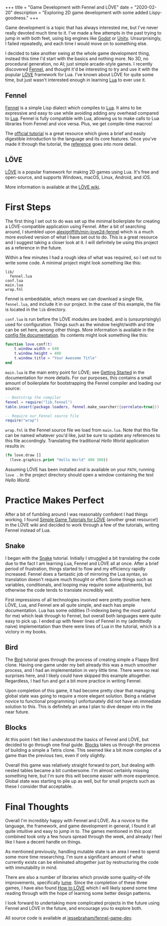 +++
title       = "Game Development with Fennel and LÖVE"
date        = "2020-02-20"
description = "Exploring 2D game development with some added Lispy-goodness."
+++


Game development is a topic that has always interested me, but I've never really devoted much time to it. I've made a few attempts in the past trying to jump in with both feet, using big engines like [Godot] or [Unity]. Unsurprisingly, I failed repeatedly, and each time I would move on to something else.

I decided to take another swing at the whole game development thing, instead this time I'd start with the basics and nothing more. No 3D, no procedural generation, no AI; just simple arcade-style games. I recently discovered [Fennel], and thought it'd be interesting to try and use it with the popular [LÖVE] framework for Lua. I've known about LÖVE for quite some time, but just wasn't interested enough in learning [Lua] to ever use it.

[Godot]: https://godotengine.org/
[Unity]: https://unity.com/

## Fennel

[Fennel] is a simple Lisp dialect which compiles to [Lua]. It aims to be expressive and easy to use while avoiding adding any overhead compared to [Lua]. Fennel is fully compatible with Lua, allowing us to make calls to Lua libraries from Fennel and vice versa. Plus, we get compile-time macros!

The [official tutorial] is a great resource which gives a brief and easily digestible introduction to the language and its core features. Once you've made it through the tutorial, the [reference] goes into more detail.

[Fennel]: https://fennel-lang.org/
[Lua]: https://www.lua.org/
[official tutorial]: https://fennel-lang.org/tutorial
[reference]: https://fennel-lang.org/reference

## LÖVE

[LÖVE] is a popular framework for making 2D games using Lua. It's free and open-source, and supports Windows, macOS, Linux, Android, and iOS.

More information is available at the [LÖVE wiki].

[LÖVE]: https://love2d.org/
[LÖVE wiki]: https://love2d.org/wiki/Main_Page

# First Steps

The first thing I set out to do was set up the minimal boilerplate for creating a LÖVE-compatible application using Fennel. After a bit of searching around, I stumbled upon [alexjgriffith/min-love2d-fennel] which is a much more evolved version of what I have set out to do. This is a great resource and I suggest taking a closer look at it. I will definitely be using this project as a reference in the future.

Within a few minutes I had a rough idea of what was required, so I set out to write some code. A minimal project might look something like this:

```
lib/
  fennel.lua
conf.lua
main.lua
wrap.fnl
```

Fennel is embeddable, which means we can download a single file, `fennel.lua`, and include it in our project. In the case of this example, the file is located in the `lib` directory.

`conf.lua` is run before the LÖVE modules are loaded, and is (unsurprisingly) used for configuration. Things such as the window height/width and title can be set here, among other things. More information is available in the [config file documentation]. Its contents might look something like this:

```lua
function love.conf(t)
    t.window.width = 640
    t.window.height = 400
    t.window.title = "Your Awesome Title"
end
```

`main.lua` is the main entry point for LÖVE; see [Getting Started] in the documentation for more details. For our purposes, this contains a small amount of boilerplate for bootstrapping the Fennel compiler and loading our source:

```lua
-- Bootstrap the compiler
fennel = require("lib.fennel")
table.insert(package.loaders, fennel.make_searcher({correlate=true}))

-- Require our Fennel source file
require("wrap")
```

`wrap.fnl` is the Fennel source file we load from `main.lua`. Note that this file can be named whatever you'd like, just be sure to update any references to this file accordingly. Translating the traditional *Hello World* application results in:

```clojure
(fn love.draw []
  (love.graphics.print "Hello World" 400 300))
```

Assuming LÖVE has been installed and is available on your `PATH`, running `love .` in the project directory should open a window containing the text *Hello World*.

[alexjgriffith/min-love2d-fennel]: https://gitlab.com/alexjgriffith/min-love2d-fennel
[Getting Started]: https://love2d.org/wiki/Getting_Started
[config file documentation]: https://love2d.org/wiki/Config_Files
[Simple Game Tutorials for LÖVE]: https://simplegametutorials.github.io/

# Practice Makes Perfect

After a bit of fumbling around I was reasonably confident I had things working. I found [Simple Game Tutorials for LÖVE] (another great resource!) in the LÖVE wiki and decided to work through a few of the tutorials, writing Fennel instead of Lua.

## Snake

I began with the [Snake] tutorial. Initially I struggled a bit translating the code due to the fact I am learning Lua, Fennel and LÖVE all at once. After a brief period of frustration, things started to flow and my efficiency rapidly increased. Fennel does a fantastic job of mirroring the Lua syntax, so translation doesn't require much thought or effort. Some things such as variables, conditionals, and looping may require some adjustments, but otherwise the code tends to translate incredibly well.

First impressions of all technologies involved were pretty positive here. LÖVE, Lua, and Fennel are all quite simple, and each has ample documentation. Lua has some oddities (1-indexing being the most painful for me) which leak through to Fennel, but overall both languages were quite easy to pick up. I ended up with fewer lines of Fennel in my (admittedly naive) implementation than there were lines of Lua in the tutorial, which is a victory in my books.

[Snake]: https://simplegametutorials.github.io/snake/

## Bird

The [Bird] tutorial goes through the process of creating simple a Flappy Bird clone. Having one game under my belt already this was a much smoother process, and I had an implementation in very little time. There were no real surprises here, and I likely could have skipped this example altogether. Regardless, I had fun and got a bit more practice in writing Fennel.

Upon completion of this game, it had become pretty clear that managing global state was going to require a more elegant solution. Being a relative novice to functional programming I unfortunately did not have an immediate solution to this. This is definitely an area I plan to dive deeper into in the near future.

[Bird]: https://simplegametutorials.github.io/bird/

## Blocks

At this point I felt like I understood the basics of Fennel and LÖVE, but decided to go through one final guide. [Blocks] takes us through the process of building a simple a Tetris clone. This seemed like a bit more complex of a game than the previous two, even if only slightly.

Overall this game was relatively straight forward to port, but dealing with nested tables became a bit cumbersome. I'm almost certainly missing something here, but I'm sure this will become easier with more experience. Global state was starting to pile up as well, but for small projects such as these I consider that acceptable.

[Blocks]: https://simplegametutorials.github.io/blocks/

# Final Thoughts

Overall I'm incredibly happy with Fennel and LÖVE. As a novice to the language, the framework, and game development in general, I found it all quite intuitive and easy to jump in to. The games mentioned in this post combined took only a few hours spread through the week, and already I feel like I have a decent handle on things.

As mentioned previously, handling mutable state is an area I need to spend some more time researching. I'm sure a significant amount of what currently exists can be eliminated altogether just by restructuring the code with immutability in mind.

There are also a number of libraries which provide some quality-of-life improvements, specifically [lume]. Since the completion of these three games, I have also found [How to LÖVE] which I will likely spend some time reading through with the hope of learning some better design patterns.

I look forward to undertaking more complicated projects in the future using Fennel and LÖVE in the future, and encourage you to explore both.

All source code is available at [jessebraham/fennel-game-dev].

[jessebraham/fennel-game-dev]: https://github.com/jessebraham/fennel-game-dev
[lume]: https://github.com/rxi/lume/
[How to LÖVE]: https://sheepolution.com/learn/book/contents
